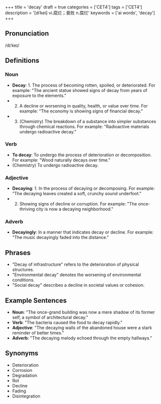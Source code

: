 +++
title = 'decay'
draft = true
categories = ['CET4']
tags = ['CET4']
description = '[diˈkei] vi.腐烂；衰败 n.腐烂'
keywords = ['ai words', 'decay']
+++

## Pronunciation
/dɪˈkeɪ/

## Definitions
### Noun
- **Decay**: 1. The process of becoming rotten, spoiled, or deteriorated. For example: "The ancient statue showed signs of decay from years of exposure to the elements."
- 2. A decline or worsening in quality, health, or value over time. For example: "The economy is showing signs of financial decay."
- 3. (Chemistry) The breakdown of a substance into simpler substances through chemical reactions. For example: "Radioactive materials undergo radioactive decay."

### Verb
- **To decay**: To undergo the process of deterioration or decomposition. For example: "Wood naturally decays over time."
- (Chemistry) To undergo radioactive decay.

### Adjective
- **Decaying**: 1. In the process of decaying or decomposing. For example: "The decaying leaves created a soft, crunchy sound underfoot."
- 2. Showing signs of decline or corruption. For example: "The once-thriving city is now a decaying neighborhood."

### Adverb
- **Decayingly**: In a manner that indicates decay or decline. For example: "The music decayingly faded into the distance."

## Phrases
- "Decay of infrastructure" refers to the deterioration of physical structures.
- "Environmental decay" denotes the worsening of environmental conditions.
- "Social decay" describes a decline in societal values or cohesion.

## Example Sentences
- **Noun**: "The once-grand building was now a mere shadow of its former self, a symbol of architectural decay."
- **Verb**: "The bacteria caused the food to decay rapidly."
- **Adjective**: "The decaying walls of the abandoned house were a stark reminder of better times."
- **Adverb**: "The decaying melody echoed through the empty hallways."

## Synonyms
- Deterioration
- Corrosion
- Degradation
- Rot
- Decline
- Fading
- Disintegration
